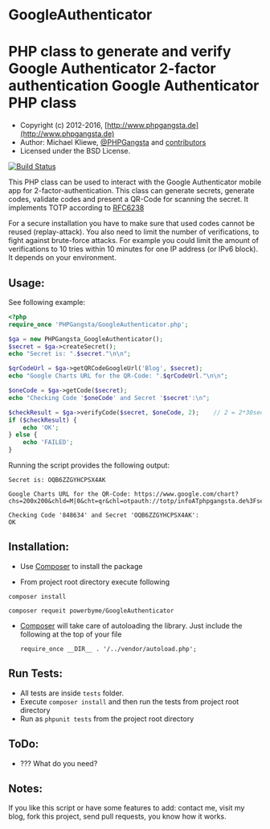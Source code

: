 # GoogleAuthenticator
PHP class to generate and verify Google Authenticator 2-factor authentication
Google Authenticator PHP class
==============================

* Copyright (c) 2012-2016, [http://www.phpgangsta.de](http://www.phpgangsta.de)
* Author: Michael Kliewe, [@PHPGangsta](http://twitter.com/PHPGangsta) and [contributors](https://github.com/PHPGangsta/GoogleAuthenticator/graphs/contributors)
* Licensed under the BSD License.

[![Build Status](https://travis-ci.org/PHPGangsta/GoogleAuthenticator.png?branch=master)](https://travis-ci.org/PHPGangsta/GoogleAuthenticator)

This PHP class can be used to interact with the Google Authenticator mobile app for 2-factor-authentication. This class
can generate secrets, generate codes, validate codes and present a QR-Code for scanning the secret. It implements TOTP 
according to [RFC6238](https://tools.ietf.org/html/rfc6238)

For a secure installation you have to make sure that used codes cannot be reused (replay-attack). You also need to
limit the number of verifications, to fight against brute-force attacks. For example you could limit the amount of
verifications to 10 tries within 10 minutes for one IP address (or IPv6 block). It depends on your environment.

Usage:
------

See following example:

```php
<?php
require_once 'PHPGangsta/GoogleAuthenticator.php';

$ga = new PHPGangsta_GoogleAuthenticator();
$secret = $ga->createSecret();
echo "Secret is: ".$secret."\n\n";

$qrCodeUrl = $ga->getQRCodeGoogleUrl('Blog', $secret);
echo "Google Charts URL for the QR-Code: ".$qrCodeUrl."\n\n";

$oneCode = $ga->getCode($secret);
echo "Checking Code '$oneCode' and Secret '$secret':\n";

$checkResult = $ga->verifyCode($secret, $oneCode, 2);    // 2 = 2*30sec clock tolerance
if ($checkResult) {
    echo 'OK';
} else {
    echo 'FAILED';
}
```
Running the script provides the following output:
```
Secret is: OQB6ZZGYHCPSX4AK

Google Charts URL for the QR-Code: https://www.google.com/chart?chs=200x200&chld=M|0&cht=qr&chl=otpauth://totp/infoATphpgangsta.de%3Fsecret%3DOQB6ZZGYHCPSX4AK

Checking Code '848634' and Secret 'OQB6ZZGYHCPSX4AK':
OK
```

Installation:
-------------

- Use [Composer](https://getcomposer.org/doc/01-basic-usage.md) to
  install the package
  

- From project root directory execute following

```composer install```
```
composer requeit powerbyme/GoogleAuthenticator
```
- [Composer](https://getcomposer.org/doc/01-basic-usage.md) will take care of autoloading
  the library. Just include the following at the top of your file

  `require_once __DIR__ . '/../vendor/autoload.php';`

Run Tests:
----------

- All tests are inside `tests` folder.
- Execute `composer install` and then run the tests from project root
  directory
- Run as `phpunit tests` from the project root directory


ToDo:
-----
- ??? What do you need?

Notes:
------

If you like this script or have some features to add: contact me, visit my blog, fork this project, send pull requests, you know how it works.
